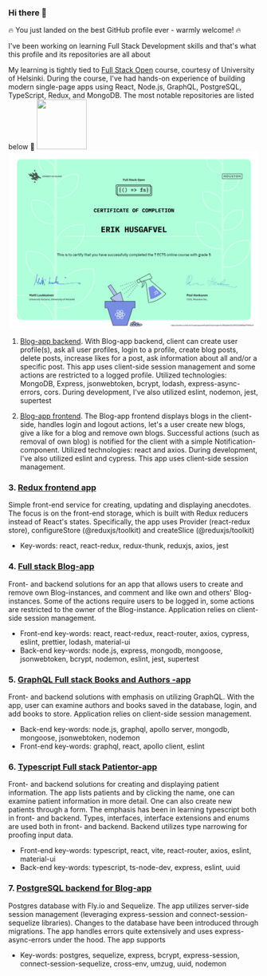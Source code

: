 ### Hi there 👋

🔥 You just landed on the best GitHub profile ever - warmly welcome! 🔥

I've been working on learning Full Stack Development skills and that's what this profile and its repositories are all about

My learning is tightly tied to [Full Stack Open](https://fullstackopen.com/en/about) course, courtesy of University of Helsinki. During the course, I've had hands-on experience of building modern single-page apps using React, Node.js, GraphQL, PostgreSQL, TypeScript, Redux, and MongoDB. The most notable repositories are listed below 🚀
<img src="(https://github.com/ErikHusgafvel/HY-MOOC-Full-stack-development/blob/master/certificate-fullstack_0-7.png)" width="100" height="100"/>
![Basic course](https://github.com/ErikHusgafvel/HY-MOOC-Full-stack-development/blob/master/certificate-fullstack_0-7.png)

1) [Blog-app backend](https://github.com/ErikHusgafvel/osa4_blogilista). With Blog-app backend, client can create user profile(s), ask all user profiles, login to a profile, create blog posts, delete posts, increase likes for a post, ask information about all and/or a specific post. This app uses client-side session management and some actions are restricted to a logged profile. Utilized technologies: MongoDB, Express, jsonwebtoken, bcrypt, lodash, express-async-errors, cors. During development, I've also utilized eslint, nodemon, jest, supertest

2) [Blog-app frontend](https://github.com/ErikHusgafvel/HY-MOOC-Full-stack-development/tree/master/osa5/bloglist-frontend). The Blog-app frontend displays blogs in the client-side, handles login and logout actions, let's a user create new blogs, give a like for a blog and remove own blogs. Successful actions (such as removal of own blog) is notified for the client with a simple Notification-component. Utilized technologies: react and axios. During development, I've also utilized eslint and cypress. This app uses client-side session management.

### 3. [Redux frontend app](https://github.com/ErikHusgafvel/HY-MOOC-Full-stack-development/tree/master/osa6/redux-anecdotes)
Simple front-end service for creating, updating and displaying anecdotes. The focus is on the front-end storage, which is built with Redux reducers instead of React's states. Specifically, the app uses Provider (react-redux store), configureStore (@reduxjs/toolkit) and createSlice (@reduxjs/toolkit)
- Key-words: react, react-redux, redux-thunk, reduxjs, axios, jest

### 4. [Full stack Blog-app](https://github.com/ErikHusgafvel/HY-MOOC-Full-stack-development/tree/master/osa7/blogapp)
Front- and backend solutions for an app that allows users to create and remove own Blog-instances, and comment and like own and others' Blog-instances. Some of the actions require users to be logged in, some actions are restricted to the owner of the Blog-instance. Application relies on client-side session management.
   - Front-end key-words: react, react-redux, react-router, axios, cypress, eslint, prettier, lodash, material-ui
   - Back-end key-words: node.js, express, mongodb, mongoose, jsonwebtoken, bcrypt, nodemon, eslint, jest, supertest

### 5. [GraphQL Full stack Books and Authors -app](https://github.com/ErikHusgafvel/HY-MOOC-Full-stack-development/tree/master/osa8/kirjat-ja-kirjailijat)
Front- and backend solutions with emphasis on utilizing GraphQL. With the app, user can examine authors and books saved in the database, login, and add books to store. Application relies on client-side session management.
   - Back-end key-words: node.js, graphql, apollo server, mongodb, mongoose, jsonwebtoken, nodemon
   - Front-end key-words: graphql, react, apollo client, eslint

### 6. [Typescript Full stack Patientor-app](https://github.com/ErikHusgafvel/HY-MOOC-Full-stack-development/tree/master/osa9/patientor)
   Front- and backend solutions for creating and displaying patient information. The app lists patients and by clicking the name, one can examine patient information in more detail. One can also create new patients through a form. The emphasis has been in learning typescript both in front- and backend. Types, interfaces, interface extensions and enums are used both in front- and backend. Backend utilizes type narrowing for proofing input data.
   - Front-end key-words: typescript, react, vite, react-router, axios, eslint, material-ui
   - Back-end key-words: typescript, ts-node-dev, express, eslint, uuid

### 7.  [PostgreSQL backend for Blog-app](https://github.com/ErikHusgafvel/osa13_blogisovelluksen_backend_psql)
   Postgres database with Fly.io and Sequelize. The app utilizes server-side session management (leveraging express-session and connect-session-sequelize libraries). Changes to the database have been introduced through migrations. The app handles errors quite extensively and uses express-async-errors under the hood. The app supports
   - Key-words: postgres, sequelize, express, bcrypt, express-session, connect-session-sequelize, cross-env, umzug, uuid, nodemon
<!--
**ErikHusgafvel/ErikHusgafvel** is a ✨ _special_ ✨ repository because its `README.md` (this file) appears on your GitHub profile.

Here are some ideas to get you started:

- 🔭 I’m currently working on ...
- 🌱 I’m currently learning ...
- 👯 I’m looking to collaborate on ...
- 🤔 I’m looking for help with ...
- 💬 Ask me about ...
- 📫 How to reach me: ...
- 😄 Pronouns: ...
- ⚡ Fun fact: ...
-->

